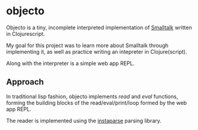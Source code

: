 # objecto

Objecto is a tiny, incomplete interpreted implementation of [Smalltalk](https://en.wikipedia.org/wiki/Smalltalk) written in Clojurescript.

My goal for this project was to learn more about Smalltalk through implementing it, as well as practice writing an intepreter in Clojure(script).

Along with the interpreter is a simple web app REPL.

## Approach

In traditional lisp fashion, objecto implements *read* and *eval* functions, forming the building blocks of the read/eval/print/loop formed by the web app REPL.

The reader is implemented using the [instaparse](https://github.com/Engelberg/instaparse) parsing library.